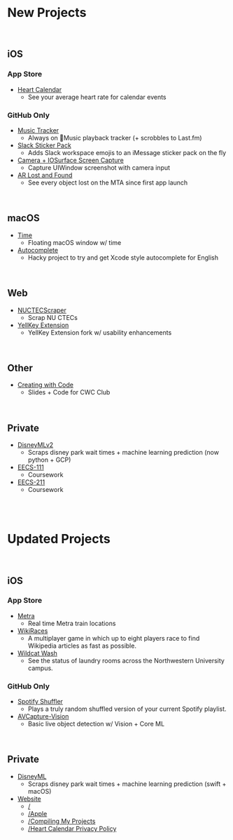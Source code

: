 <br>

# New Projects

<br>

## iOS

### App Store

- [Heart Calendar](https://github.com/atfinke/heart-cal)
  - See your average heart rate for calendar events

### GitHub Only

- [Music Tracker](https://github.com/atfinke/Music-Tracker)
  - Always on Music playback tracker (+ scrobbles to Last.fm)
- [Slack Sticker Pack](https://github.com/atfinke/SlackStickerPack)
  - Adds Slack workspace emojis to an iMessage sticker pack on the fly
- [Camera + IOSurface Screen Capture](https://github.com/atfinke/Camera-IOSurfaceCapture)
  - Capture UIWindow screenshot with camera input
- [AR Lost and Found](https://github.com/atfinke/AR-Lost-and-Found)
  - See every object lost on the MTA since first app launch

<br>

## macOS

- [Time](https://github.com/atfinke/time)
  - Floating macOS window w/ time
- [Autocomplete](https://github.com/atfinke/Autocomplete)
  - Hacky project to try and get Xcode style autocomplete for English

<br>

## Web

- [NUCTECScraper](https://github.com/atfinke/NUCTECScraper)
  - Scrap NU CTECs
- [YellKey Extension](https://github.com/atfinke/YellKey-Extension)
  - YellKey Extension fork w/ usability enhancements
  
<br>

## Other

- [Creating with Code](https://github.com/atfinke/CreatingWithCode)
  - Slides + Code for CWC Club
<br>

## Private

- [DisneyMLv2](https://github.com/atfinke/DisneyMLv2) 
  - Scraps disney park wait times + machine learning prediction (now python + GCP)
- [EECS-111](https://github.com/atfinke/EECS-111)
  - Coursework
- [EECS-211](https://github.com/atfinke/EECS-211)
  - Coursework
  
<br>
<br>

# Updated Projects

<br>

## iOS

### App Store

- [Metra](https://github.com/atfinke/Metra)
  - Real time Metra train locations
- [WikiRaces](https://github.com/atfinke/WikiRaces)
  - A multiplayer game in which up to eight players race to find Wikipedia articles as fast as possible.
- [Wildcat Wash](https://github.com/atfinke/Wildcat-Wash)
  - See the status of laundry rooms across the Northwestern University campus.

### GitHub Only

- [Spotify Shuffler](https://github.com/atfinke/SpotifyShuffler)
  - Plays a truly random shuffled version of your current Spotify playlist.
- [AVCapture-Vision](https://github.com/atfinke/AVCapture-Vision)
  - Basic live object detection w/ Vision + Core ML

<br>

## Private

- [DisneyML](https://github.com/atfinke/DisneyML)
  - Scraps disney park wait times + machine learning prediction (swift + macOS)
- [Website](https://github.com/atfinke/Website)
  - [/](https://www.andrewfinke.com/)
  - [/Apple](https://www.andrewfinke.com/apple.html)
  - [/Compiling My Projects](https://www.andrewfinke.com/compile-github.html)
  - [/Heart Calendar Privacy Policy](https://www.andrewfinke.com/heart-privacy.html)
